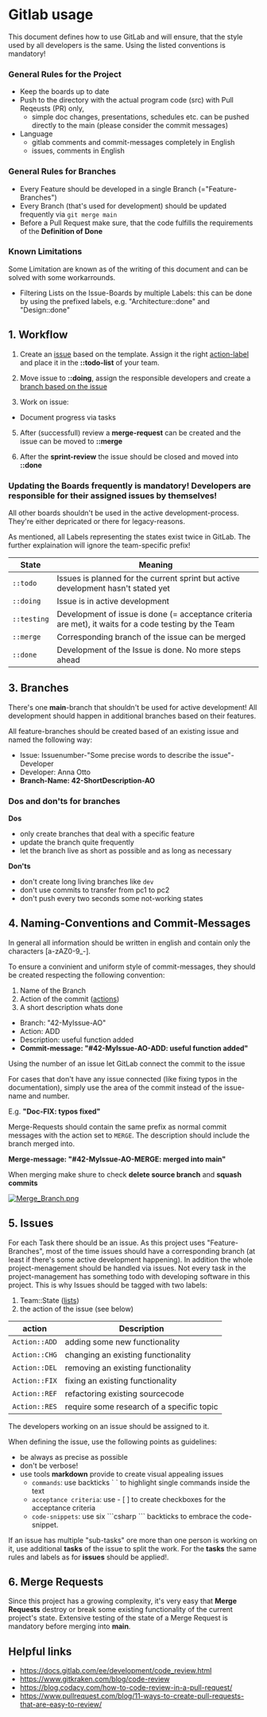 # Gitlab usage

This document defines how to use GitLab and will ensure, that the style used by all developers is the same. Using the listed conventions is mandatory!

### General Rules for the Project

- Keep the boards up to date
- Push to the directory with the actual program code (src) with Pull Reqeusts (PR) only, 
  - simple doc changes, presentations, schedules etc. can be pushed directly to the main (please
  consider the commit messages)
- Language
  - gitlab comments and commit-messages completely in English
  - issues, comments in English

### General Rules for Branches

- Every Feature should be developed in a single Branch (="Feature-Branches")
- Every Branch (that's used for development) should be updated frequently via `git merge main`
- Before a Pull Request make sure, that the code fulfills the requirements of the **Definition of Done**

### Known Limitations

Some Limitation are known as of the writing of this document and can be solved with some workarrounds.

- Filtering Lists on the Issue-Boards by multiple Labels: this can be done by using the prefixed labels, e.g. "Architecture::done" and "Design::done"

## 1. Workflow

1. Create an [issue](#5-issues) based on the template. Assign it the right [action-label](#2-boards-and-lists) and place it in the **::todo-list** of your team.

2. Move issue to **::doing**, assign the responsible developers and create a [branch based on the issue](#3-branches)   

3. Work on issue:
- Document progress via tasks

5. After (successfull) review a **merge-request** can be created and the issue can be moved to **::merge**

6. After the **sprint-review** the issue should be closed and moved into **::done**

### **Updating the Boards frequently is mandatory! Developers are responsible for their assigned issues by themselves!**

All other boards shouldn't be used in the active development-process. They're either depricated or there for legacy-reasons.

As mentioned, all Labels representing the states exist twice in GitLab. The further explaination will ignore the team-specific prefix!

| State | Meaning |
|-|-|
| `::todo` | Issues is planned for the current sprint but active development hasn't stated yet |
| `::doing` | Issue is in active development |
| `::testing` | Development of issue is done (= acceptance criteria are met), it waits for a code testing by the Team |
| `::merge` | Corresponding branch of the issue can be merged |
| `::done` | Development of the Issue is done. No more steps ahead |

## 3. Branches

There's one **main**-branch that shouldn't be used for active development! All development should happen in additional branches based on their features.

All feature-branches should be created based of an existing issue and named the following way:

- Issue: Issuenumber-"Some precise words to describe the issue"-Developer
- Developer: Anna Otto
- **Branch-Name: 42-ShortDescription-AO**


### Dos and don'ts for branches
**Dos**
- only create branches that deal with a specific feature
- update the branch quite frequently
- let the branch live as short as possible and as long as necessary

**Don'ts**
- don't create long living branches like `dev`
- don't use commits to transfer from pc1 to pc2
- don't push every two seconds some not-working states

## 4. Naming-Conventions and Commit-Messages

In general all information should be written in english and contain only the characters [a-zAZ0-9_-].

To ensure a convinient and uniform style of commit-messages, they should be created respecting the following convention:

1. Name of the Branch
2. Action of the commit ([actions](#5-issues))
3. A short description whats done

- Branch: "42-MyIssue-AO"
- Action: ADD
- Description: useful function added
- **Commit-message: "#42-MyIssue-AO-ADD: useful function added"**

Using the number of an issue let GitLab connect the commit to the issue

For cases that don't have any issue connected (like fixing typos in the documentation), simply use the area of the commit instead of the issue-name and number.

E.g.
**"Doc-FIX: typos fixed"**

Merge-Requests should contain the same prefix as normal commit messages with the action set to `MERGE`. The description should include the branch merged into.

**Merge-message: "#42-MyIssue-AO-MERGE: merged into main"**

When merging make shure to check **delete source branch** and **squash commits**

[![Merge_Branch.png](https://i.imgur.com/X0iMQAV.png)](https://i.imgur.com/X0iMQAV.png)

## 5. Issues

For each Task there should be an issue. As this project uses "Feature-Branches", most of the time issues should have a corresponding branch (at least if there's some active development happening). In addition the whole project-menagement should be handled via issues. Not every task in the project-management has something todo with developing software in this project. This is why Issues should be tagged with two labels:
1. Team::State ([lists](#2-boards-and-lists))
2. the action of the issue (see below)

| action | Description |
|-|-|
| `Action::ADD` | adding some new functionality |
| `Action::CHG` | changing an existing functionality |
| `Action::DEL` | removing an existing functionality |
| `Action::FIX` | fixing an existing functionality |
| `Action::REF` | refactoring existing sourcecode |
| `Action::RES` | require some research of a specific topic |

The developers working on an issue should be assigned to it.

When defining the issue, use the following points as guidelines:
- be always as precise as possible
- don't be verbose!
- use tools **markdown** provide to create visual appealing issues
  - `commands`: use backticks \` \` to highlight single commands inside the text
  - `acceptance criteria`: use \- \[ ] to create checkboxes for the acceptance criteria
  - `code-snippets`: use six \`\`\`csharp \`\`\` backticks to embrace the code-snippet. 

If an issue has multiple "sub-tasks" ore more than one person is working on it, use additional **tasks** of the issue to split the work. For the **tasks** the same rules and labels as for **issues** should be applied!.

## 6. Merge Requests

Since this project has a growing complexity, it's very easy that **Merge Requests** destroy or break some existing functionality of the current project's state. Extensive testing of the state of a Merge Request is mandatory before merging into **main**.


## Helpful links

- https://docs.gitlab.com/ee/development/code_review.html
- https://www.gitkraken.com/blog/code-review
- https://blog.codacy.com/how-to-code-review-in-a-pull-request/
- https://www.pullrequest.com/blog/11-ways-to-create-pull-requests-that-are-easy-to-review/
